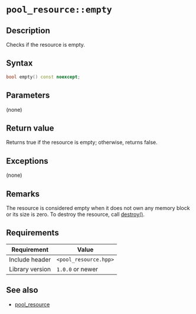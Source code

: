 # `pool_resource::empty`

## Description

Checks if the resource is empty.

## Syntax

```cpp
bool empty() const noexcept;
```

## Parameters

(none)

## Return value

Returns true if the resource is empty; otherwise, returns false.

## Exceptions

(none)

## Remarks

The resource is considered empty when it does not own any memory block or its size is zero. To destroy the resource, call [destroy()](pool_resource-destroy.md).

## Requirements

| Requirement     | Value                 |
|-----------------|-----------------------|
| Include header  | `<pool_resource.hpp>` |
| Library version | `1.0.0` or newer      |

## See also

- [pool_resource](pool_resource.md)